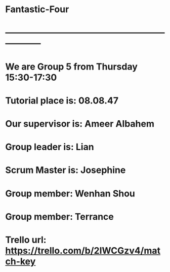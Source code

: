 # Fantastic-Four
# ——————————————————————
# We are Group 5 from Thursday 15:30-17:30
# Tutorial place is: 08.08.47
# Our supervisor is: Ameer Albahem
# Group leader is: Lian
# Scrum Master is: Josephine
# Group member: Wenhan Shou
# Group member: Terrance
# Trello url: https://trello.com/b/2IWCGzv4/match-key
